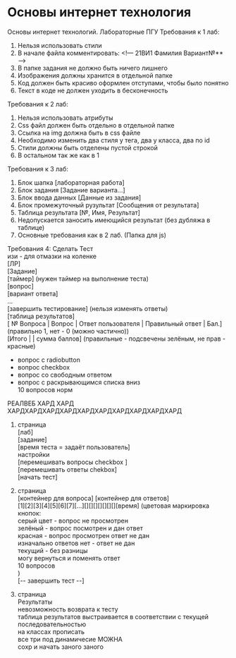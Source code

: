 # Основы интернет технология
Основы интернет технологий. Лабораторные ПГУ
Требования к 1 лаб:
1. Нельзя использовать стили
2. В начале файла комментировать:
<!— 21ВИ1 Фамилия Вариант№** —>
3. В папке задания не должно быть ничего лишнего
4. Изображения должны хранится в отдельной папке  
5. Код должен быть красиво оформлен отступами, чтобы было понятно
6. Текст в коде не должен уходить в бесконечность

Требования к 2 лаб:
1. Нельзя использовать атрибуты
2. Css файл должен быть отдельно в отдельной папке
3. Ссылка на img должна быть в сss файле
4. Необходимо изменить два стиля у тега, два у класса, два по id
5. Стили должны быть отделены пустой строкой
6. В остальном так же как в 1

Требования к 3 лаб:
1. Блок шапка [лабораторная работа]
2. Блок задания [Задание варианта…]
3. Блок ввода данных [Данные из задания]
4. Блок промежуточный рузультат [Сообщения от результата]
5. Таблица результата [№, Имя, Результат]
6. Недопускается заносить имеющийся результат (без дубляжа в таблице)
7. Основные требования как в 2 лаб. (Папка для js)

Требования 4:
  Сделать Тест <br>
  изи - для отмазки на коленке<br>
  [ЛР]<br>
  [Задание]<br>
  [таймер] (нужен таймер на выполнение теста)<br>
  [вопрос]<br>
  [вариант ответа]<br>
  ...<br>
  [завершить тестирование] (нельзя изменять ответы)<br>
  [таблица результатов]<br>
  [ № Вопроса | Вопрос | Ответ пользователя | Правильный ответ | Бал.] (правильно 1, нет - 0 (можно частично))<br>
  [Итого |       |  сумма баллов] (правильные - подсвечены зелёным, не прав - красные)<br>
  - вопрос с radiobutton<br>
  - вопрос checkbox<br>
  - вопрос со свободным ответом <br>
  - вопрос с раскрывающимся списка вниз<br>
  10 вопросов норм<br>
  
  РЕАЛВЕБ ХАРД ХАРД ХАРДХАРДХАРДХАРДХАРДХАРДХАРДХАРДХАРДХАРД <br>
  1. страница<br>
  [лаб]<br>
  [задание]<br>
  [время теста = задаёт пользователь]<br>
  настройки<br>
  [перемешивать вопросы checkbox ]<br>
  [перемешивать ответы chekbox]<br>
  [начать тест]<br>
  
  2. страница<br>
  [контейнер для вопроса] [контейнер для ответов]<br>
  [1][2][3][4][5][6][7][...][][][][][][][][время] (цветовая маркировка кнопок:<br>
  серый цвет - вопрос не просмотрен<br>
  зелёный - вопрос посмотрен и дан ответ<br>
  красная - вопрос просмотрен ответ не дан<br>
  изначально ответов нет - ответ не дан<br>
  текущий - без разницы<br>
  могу вернуться и поменять ответ<br>
  10 вопросов<br>
  )<br>
  [-- завершить тест --]
  3. страница<br>
  Результаты<br>
  невозможность возврата к тесту<br>
  таблица результатов выстраивается в соответствии с текущей последовательностью<br>
  на классах прописать<br>
  все три под динамичесие МОЖНА<br>
  сохр и начать заного заного<br>
